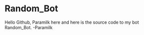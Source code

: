 # Random_Bot
Hello Github, Paramilk here and here is the source code to my bot Random_Bot.
-Paramilk
